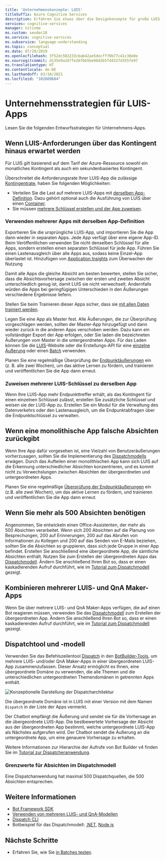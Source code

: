 ```yaml
---
title: 'Unternehmenskonzepte: LUIS'
titleSuffix: Azure Cognitive Services
description: Erfahren Sie etwas über die Designkonzepte für große LUIS-Apps oder mehrere Apps, die LUIS und QnA Maker zusammen verwenden.
services: cognitive-services
manager: nitinme
ms.custom: seodec18
ms.service: cognitive-services
ms.subservice: language-understanding
ms.topic: conceptual
ms.date: 07/29/2019
ms.openlocfilehash: 3f52dc502233cbab42ae5decff70b77c41c38e0e
ms.sourcegitcommit: d135e9a267fe26fbb5be98d2b5fd4327d355fe97
ms.translationtype: HT
ms.contentlocale: de-DE
ms.lasthandoff: 03/10/2021
ms.locfileid: "102609684"
---
```

# <a name="enterprise-strategies-for-a-luis-app"></a>Unternehmensstrategien für LUIS-Apps
Lesen Sie die folgenden Entwurfsstrategien für Unternehmens-Apps.

## <a name="when-you-expect-luis-requests-beyond-the-quota"></a>Wenn LUIS-Anforderungen über das Kontingent hinaus erwartet werden

Für LUIS gilt basierend auf dem Tarif der Azure-Ressource sowohl ein monatliches Kontingent als auch ein sekundenbasiertes Kontingent. 

Überschreitet die Anforderungsrate Ihrer LUIS-App die zulässige [Kontingentrate](https://azure.microsoft.com/pricing/details/cognitive-services/language-understanding-intelligent-services/), haben Sie folgenden Möglichkeiten:

* Verteilen Sie die Last auf mehrere LUIS-Apps mit [derselben App-Definition](#use-multiple-apps-with-same-app-definition). Dazu gehört optional auch die Ausführung von LUIS über einen [Container](luis-container-howto.md). 
* Sie müssen [mehrere Schlüssel erstellen und der App zuweisen](#assign-multiple-luis-keys-to-same-app). 

### <a name="use-multiple-apps-with-same-app-definition"></a>Verwenden mehrerer Apps mit derselben App-Definition
Exportieren Sie die ursprüngliche LUIS-App, und importieren Sie die App dann wieder in separaten Apps. Jede App verfügt über eine eigene App-ID. Beim Veröffentlichen verwenden Sie nicht denselben Schlüssel für alle Apps, sondern erstellen einen separaten Schlüssel für jede App. Führen Sie einen Lastenausgleich über alle Apps aus, sodass keine Einzel-App überlastet ist. Hinzufügen von [Application Insights](./luis-csharp-tutorial-bf-v4.md) zum Überwachen der Nutzung 

Damit alle Apps die gleiche Absicht am besten bewerten, stellen Sie sicher, dass die Absichtsvorhersage zwischen der ersten und zweiten Absicht unterschiedlich genug ist, damit LUIS sie nicht verwechselt. Andernfalls würden die Apps bei geringfügigen Unterschieden in den Äußerungen verschiedene Ergebnisse liefern. 

Stellen Sie beim Trainieren dieser Apps sicher, dass sie [mit allen Daten trainiert werden](luis-how-to-train.md#train-with-all-data).

Legen Sie eine App als Master fest. Alle Äußerungen, die zur Überprüfung vorgeschlagen werden, sollten der Master-App hinzugefügt und dann wieder zurück in die anderen Apps verschoben werden. Dazu kann ein vollständiger Export der App erfolgen, oder Sie laden die bezeichneten Äußerungen vom Master in die untergeordneten Apps. Für das Laden können Sie die [LUIS](luis-reference-regions.md)-Website oder die Erstellungs-API für eine [einzelne Äußerung](https://westus.dev.cognitive.microsoft.com/docs/services/5890b47c39e2bb17b84a55ff/operations/5890b47c39e2bb052c5b9c08) oder einen [Batch](https://westus.dev.cognitive.microsoft.com/docs/services/5890b47c39e2bb17b84a55ff/operations/5890b47c39e2bb052c5b9c09) verwenden. 

Planen Sie eine regelmäßige Überprüfung der [Endpunktäußerungen](luis-how-to-review-endpoint-utterances.md) ein (z. B. alle zwei Wochen), um das aktive Lernen zu fördern, und trainieren und veröffentlichen Sie die App dann erneut. 

### <a name="assign-multiple-luis-keys-to-same-app"></a>Zuweisen mehrerer LUIS-Schlüssel zu derselben App
Wenn Ihre LUIS-App mehr Endpunkttreffer erhält, als das Kontingent für einen einzelnen Schlüssel zulässt, erstellen Sie zusätzliche Schlüssel und weisen sie der LUIS-App zu. Erstellen Sie ein Modul für die Verwaltung des Datenverkehrs oder den Lastenausgleich, um die Endpunktabfragen über die Endpunktschlüssel zu verwalten. 

## <a name="when-your-monolithic-app-returns-wrong-intent"></a>Wenn eine monolithische App falsche Absichten zurückgibt
Wenn Ihre App dafür vorgesehen ist, eine Vielzahl von Benutzeräußerungen vorherzusagen, sollten Sie die Implementierung des [Dispatchmodells](#dispatch-tool-and-model) erwägen. Durch das Aufteilen einer monolithischen App kann sich LUIS auf die Erkennung unterschiedlicher Absichten konzentrieren, und es kommt nicht zu Verwechslungen zwischen Absichten der übergeordneten und untergeordneten Apps. 

Planen Sie eine regelmäßige [Überprüfung der Endpunktäußerungen](luis-how-to-review-endpoint-utterances.md) ein (z.B. alle zwei Wochen), um das aktive Lernen zu fördern, und trainieren und veröffentlichen Sie die App dann erneut. 

## <a name="when-you-need-to-have-more-than-500-intents"></a>Wenn Sie mehr als 500 Absichten benötigen
Angenommen, Sie entwickeln einen Office-Assistenten, der mehr als 500 Absichten verarbeitet. Wenn sich 200 Absichten auf die Planung von Besprechungen, 200 auf Erinnerungen, 200 auf das Abrufen von Informationen zu Kollegen und 200 auf das Senden von E-Mails beziehen, sollten Sie die Absichten so gruppieren, dass sich jede Gruppe in einer App befindet. Erstellen Sie anschließend eine übergeordnete App, die sämtliche Absichten enthält. Nutzen Sie zum Erstellen der übergeordneten Apps das [Dispatchmodell](#dispatch-tool-and-model). Ändern Sie anschließend Ihren Bot so, dass er einen kaskadierenden Aufruf durchführt, wie im [Tutorial zum Dispatchmodell](/azure/bot-service/bot-builder-tutorial-dispatch?tabs=cs) gezeigt. 

## <a name="when-you-need-to-combine-several-luis-and-qna-maker-apps"></a>Kombinieren mehrerer LUIS- und QnA Maker-Apps
Wenn Sie über mehrere LUIS- und QnA Maker-Apps verfügen, die auf einen Bot reagieren müssen, verwenden Sie das [Dispatchmodell](#dispatch-tool-and-model) zum Erstellen der übergeordneten App.  Ändern Sie anschließend Ihren Bot so, dass er einen kaskadierenden Aufruf durchführt, wie im [Tutorial zum Dispatchmodell](/azure/bot-service/bot-builder-tutorial-dispatch?tabs=cs) gezeigt. 

## <a name="dispatch-tool-and-model"></a>Dispatchtool und -modell
Verwenden Sie das Befehlszeilentool [Dispatch][dispatch-tool] in den [BotBuilder-Tools](https://github.com/Microsoft/botbuilder-tools), um mehrere LUIS- und/oder QnA Maker-Apps in einer übergeordneten LUIS-App zusammenzufassen. Dieser Ansatz ermöglicht es Ihnen, eine übergeordnete Domäne zu verwenden, die alle Themen und die unterschiedlichen untergeordneten Themendomänen in getrennten Apps enthält. 

![Konzeptionelle Darstellung der Dispatcharchitektur](./media/luis-concept-enterprise/dispatch-architecture.png)

Die übergeordnete Domäne ist in LUIS mit einer Version mit dem Namen `Dispatch` in der Liste der Apps vermerkt. 

Der Chatbot empfängt die Äußerung und sendet sie für die Vorhersage an die übergeordnete LUIS-App. Die bestbewertete Vorhersage der Absicht aus der übergeordneten App bestimmt, welche untergeordnete LUIS-App als Nächstes aufgerufen wird. Der Chatbot sendet die Äußerung an die untergeordnete App, um eine genauere Vorhersage zu erhalten.

Weitere Informationen zur Hierarchie der Aufrufe von Bot Builder v4 finden Sie im [Tutorial zur Dispatcheranwendung](/azure/bot-service/bot-builder-tutorial-dispatch?tabs=cs).  

### <a name="intent-limits-in-dispatch-model"></a>Grenzwerte für Absichten im Dispatchmodell
Eine Dispatchanwendung hat maximal 500 Dispatchquellen, die 500 Absichten entsprechen. 

## <a name="more-information"></a>Weitere Informationen

* [Bot Framework SDK](https://github.com/Microsoft/botframework)
* [Verwenden von mehreren LUIS- und QnA-Modellen](/azure/bot-service/bot-builder-tutorial-dispatch?tabs=cs)
* [Dispatch CLI](https://github.com/Microsoft/botbuilder-tools)
* Botbeispiel für das Dispatchmodell: [.NET](https://github.com/microsoft/BotBuilder-Samples/tree/master/samples/csharp_dotnetcore/14.nlp-with-dispatch), [Node.js](https://github.com/microsoft/BotBuilder-Samples/tree/master/samples/javascript_nodejs/14.nlp-with-dispatch)

## <a name="next-steps"></a>Nächste Schritte

* Erfahren Sie, wie Sie [in Batches testen](luis-how-to-batch-test.md).

[dispatcher-application-tutorial]: /azure/bot-service/bot-builder-tutorial-dispatch
[dispatch-tool]: https://aka.ms/dispatch-tool